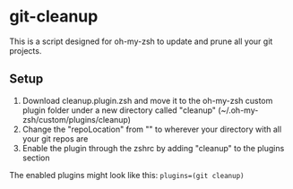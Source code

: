 # git-cleanup

This is a script designed for oh-my-zsh to update and prune all your git projects.

## Setup
1. Download cleanup.plugin.zsh and move it to the oh-my-zsh custom plugin folder under a new directory called "cleanup"
(~/.oh-my-zsh/custom/plugins/cleanup)
2. Change the "repoLocation" from "" to wherever your directory with all your git repos are
3. Enable the plugin through the zshrc by adding "cleanup" to the plugins section

The enabled plugins might look like this:
`plugins=(git cleanup)`
